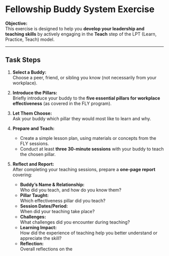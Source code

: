 # Fellowship Buddy System Exercise

**Objective:**  
This exercise is designed to help you **develop your leadership and teaching skills** by actively engaging in the **Teach** step of the LPT (Learn, Practice, Teach) model.

---

## Task Steps

1. **Select a Buddy:**  
   Choose a peer, friend, or sibling you know (not necessarily from your workplace).

2. **Introduce the Pillars:**  
   Briefly introduce your buddy to the **five essential pillars for workplace effectiveness** (as covered in the FLY program).

3. **Let Them Choose:**  
   Ask your buddy which pillar they would most like to learn and why.

4. **Prepare and Teach:**  
   - Create a simple lesson plan, using materials or concepts from the FLY sessions.
   - Conduct at least **three 30-minute sessions** with your buddy to teach the chosen pillar.

5. **Reflect and Report:**  
   After completing your teaching sessions, prepare a **one-page report** covering:
   - **Buddy’s Name & Relationship:**  
     Who did you teach, and how do you know them?
   - **Pillar Taught:**  
     Which effectiveness pillar did you teach?
   - **Session Dates/Period:**  
     When did your teaching take place?
   - **Challenges:**  
     What challenges did you encounter during teaching?
   - **Learning Impact:**  
     How did the experience of teaching help you better understand or appreciate the skill?
   - **Reflection:**  
     Overall reflections on the
